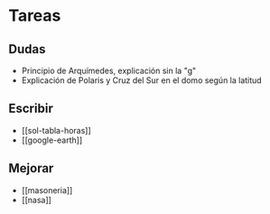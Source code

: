 # Tareas

## Dudas

- Principio de Arquímedes, explicación sin la "g"
- Explicación de Polaris y Cruz del Sur en el domo según la latitud

## Escribir

- [[sol-tabla-horas]]
- [[google-earth]]

## Mejorar

- [[masoneria]]
- [[nasa]]
